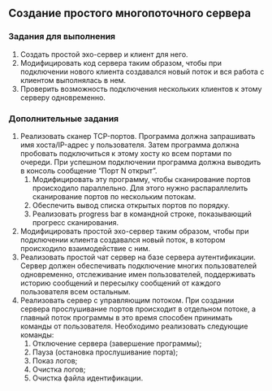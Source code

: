 ## Создание простого многопоточного сервера

### Задания для выполнения

1. Создать простой эхо-сервер и клиент для него.
2. Модифицировать код сервера таким образом, чтобы при подключении нового клиента создавался новый поток и вся работа с клиентом выполнялась в нем.
3. Проверить возможность подключения нескольких клиентов к этому серверу одновременно. 

### Дополнительные задания

1. Реализовать сканер TCP-портов. Программа должна запрашивать имя хоста/IP-адрес у пользователя. Затем программа должна пробовать подключиться к этому хосту ко всем портами по очереди. При успешном подключении программа должна выводить в консоль сообщение “Порт N открыт”. 
    1. Модифицировать эту программу, чтобы сканирование портов происходило параллельно. Для этого нужно распараллелить сканирование портов по нескольким потокам. 
    2. Обеспечить вывод списка открытых портов по порядку.
    3. Реализовать progress bar в командной строке, показывающий прогресс сканирования.
2. Модифицировать простой эхо-сервер таким образом, чтобы при подключении клиента создавался новый поток, в котором происходило взаимодействие с ним.
3. Реализовать простой чат сервер на базе сервера аутентификации. Сервер должен обеспечивать подключение многих пользователей одновременно, отслеживание имен пользователей, поддерживать историю сообщений и пересылку сообщений от каждого пользователя всем остальным. 
4. Реализовать сервер с управляющим потоком. При создании сервера прослушивание портов происходит в отдельном потоке, а главный поток программы в это время способен принимать команды от пользователя. Необходимо реализовать следующие команды:
    1. Отключение сервера (завершение программы);
    2. Пауза (остановка прослушивание порта);
    3. Показ логов;
    4. Очистка логов;
    5. Очистка файла идентификации.

